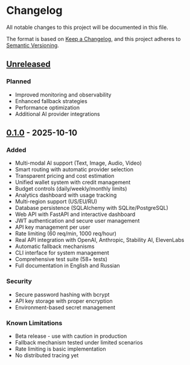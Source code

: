 # Changelog

All notable changes to this project will be documented in this file.

The format is based on [Keep a Changelog](https://keepachangelog.com/en/1.0.0/),
and this project adheres to [Semantic Versioning](https://semver.org/spec/v2.0.0.html).

## [Unreleased]

### Planned
- Improved monitoring and observability
- Enhanced fallback strategies
- Performance optimization
- Additional AI provider integrations

## [0.1.0] - 2025-10-10

### Added
- Multi-modal AI support (Text, Image, Audio, Video)
- Smart routing with automatic provider selection
- Transparent pricing and cost estimation
- Unified wallet system with credit management
- Budget controls (daily/weekly/monthly limits)
- Analytics dashboard with usage tracking
- Multi-region support (US/EU/RU)
- Database persistence (SQLAlchemy with SQLite/PostgreSQL)
- Web API with FastAPI and interactive dashboard
- JWT authentication and secure user management
- API key management per user
- Rate limiting (60 req/min, 1000 req/hour)
- Real API integration with OpenAI, Anthropic, Stability AI, ElevenLabs
- Automatic fallback mechanisms
- CLI interface for system management
- Comprehensive test suite (58+ tests)
- Full documentation in English and Russian

### Security
- Secure password hashing with bcrypt
- API key storage with proper encryption
- Environment-based secret management

### Known Limitations
- Beta release - use with caution in production
- Fallback mechanism tested under limited scenarios
- Rate limiting is basic implementation
- No distributed tracing yet

[Unreleased]: https://github.com/voroninsergei/oneflow-ai/compare/v0.1.0...HEAD
[0.1.0]: https://github.com/voroninsergei/oneflow-ai/releases/tag/v0.1.0
